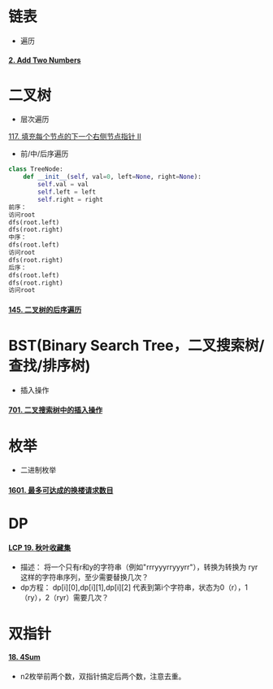 # 链表

- 遍历

#### [2. Add Two Numbers](https://leetcode-cn.com/problems/add-two-numbers/)

# 二叉树

- 层次遍历

[117. 填充每个节点的下一个右侧节点指针 II](https://leetcode-cn.com/problems/populating-next-right-pointers-in-each-node-ii/)

- 前/中/后序遍历

```python
class TreeNode:
    def __init__(self, val=0, left=None, right=None):
        self.val = val
        self.left = left
        self.right = right
前序：
访问root
dfs(root.left)
dfs(root.right)
中序：
dfs(root.left)
访问root
dfs(root.right)
后序：
dfs(root.left)
dfs(root.right)
访问root
```

#### [145. 二叉树的后序遍历](https://leetcode-cn.com/problems/binary-tree-postorder-traversal/)

# BST(Binary Search Tree，二叉搜索树/查找/排序树)

- 插入操作

#### [701. 二叉搜索树中的插入操作](https://leetcode-cn.com/problems/insert-into-a-binary-search-tree/)

# 枚举

- 二进制枚举

#### [1601. 最多可达成的换楼请求数目](https://leetcode-cn.com/problems/maximum-number-of-achievable-transfer-requests/)

# DP
#### [LCP 19. 秋叶收藏集](https://leetcode-cn.com/problems/UlBDOe/)
- 描述： 将一个只有r和y的字符串（例如"rrryyyrryyyrr"），转换为转换为 ryr 这样的字符串序列，至少需要替换几次？
- dp方程： dp[i][0],dp[i][1],dp[i][2] 代表到第i个字符串，状态为0（r），1（ry），2（ryr）需要几次？

# 双指针

#### [18. 4Sum](https://leetcode-cn.com/problems/4sum/)

- n2枚举前两个数，双指针搞定后两个数，注意去重。

